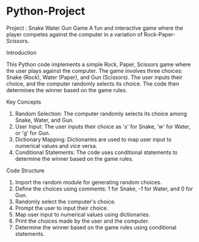 # Python-Project
Project : Snake Water Gun Game A fun and interactive game where the player competes against the computer in a variation of Rock-Paper-Scissors.

Introduction

This Python code implements a simple Rock, Paper, Scissors game where the user plays against the computer. The game involves three choices: Snake (Rock), Water (Paper), and Gun (Scissors). The user inputs their choice, and the computer randomly selects its choice. The code then determines the winner based on the game rules.

Key Concepts

1. Random Selection: The computer randomly selects its choice among Snake, Water, and Gun.
2. User Input: The user inputs their choice as 's' for Snake, 'w' for Water, or 'g' for Gun.
3. Dictionary Mapping: Dictionaries are used to map user input to numerical values and vice versa.
4. Conditional Statements: The code uses conditional statements to determine the winner based on the game rules.
   
Code Structure

1. Import the random module for generating random choices.
2. Define the choices using comments: 1 for Snake, -1 for Water, and 0 for Gun.
3. Randomly select the computer's choice.
4. Prompt the user to input their choice.
5. Map user input to numerical values using dictionaries.
7. Print the choices made by the user and the computer.
8. Determine the winner based on the game rules using conditional statements.
